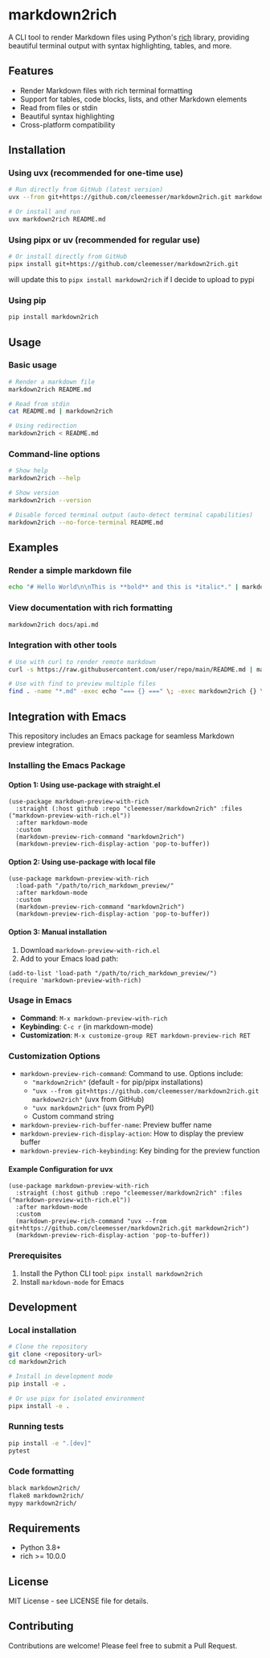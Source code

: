 # markdown2rich

A CLI tool to render Markdown files using Python's [rich](https://github.com/Textualize/rich) library, providing beautiful terminal output with syntax highlighting, tables, and more.

## Features

- Render Markdown files with rich terminal formatting
- Support for tables, code blocks, lists, and other Markdown elements
- Read from files or stdin
- Beautiful syntax highlighting
- Cross-platform compatibility

## Installation

### Using uvx (recommended for one-time use)

```bash
# Run directly from GitHub (latest version)
uvx --from git+https://github.com/cleemesser/markdown2rich.git markdown2rich README.md

# Or install and run
uvx markdown2rich README.md
```

### Using pipx or uv (recommended for regular use)

```bash
# Or install directly from GitHub
pipx install git+https://github.com/cleemesser/markdown2rich.git
```
will update this to `pipx install markdown2rich` if I decide to upload to pypi


### Using pip

```bash
pip install markdown2rich
```

## Usage

### Basic usage

```bash
# Render a markdown file
markdown2rich README.md

# Read from stdin
cat README.md | markdown2rich

# Using redirection
markdown2rich < README.md
```

### Command-line options

```bash
# Show help
markdown2rich --help

# Show version
markdown2rich --version

# Disable forced terminal output (auto-detect terminal capabilities)
markdown2rich --no-force-terminal README.md
```

## Examples

### Render a simple markdown file

```bash
echo "# Hello World\n\nThis is **bold** and this is *italic*." | markdown2rich
```

### View documentation with rich formatting

```bash
markdown2rich docs/api.md
```

### Integration with other tools

```bash
# Use with curl to render remote markdown
curl -s https://raw.githubusercontent.com/user/repo/main/README.md | markdown2rich

# Use with find to preview multiple files
find . -name "*.md" -exec echo "=== {} ===" \; -exec markdown2rich {} \;
```

## Integration with Emacs

This repository includes an Emacs package for seamless Markdown preview integration.

### Installing the Emacs Package

#### Option 1: Using use-package with straight.el

```elisp
(use-package markdown-preview-with-rich
  :straight (:host github :repo "cleemesser/markdown2rich" :files ("markdown-preview-with-rich.el"))
  :after markdown-mode
  :custom
  (markdown-preview-rich-command "markdown2rich")
  (markdown-preview-rich-display-action 'pop-to-buffer))
```

#### Option 2: Using use-package with local file

```elisp
(use-package markdown-preview-with-rich
  :load-path "/path/to/rich_markdown_preview/"
  :after markdown-mode
  :custom
  (markdown-preview-rich-command "markdown2rich")
  (markdown-preview-rich-display-action 'pop-to-buffer))
```

#### Option 3: Manual installation

1. Download `markdown-preview-with-rich.el`
2. Add to your Emacs load path:

```elisp
(add-to-list 'load-path "/path/to/rich_markdown_preview/")
(require 'markdown-preview-with-rich)
```

### Usage in Emacs

- **Command**: `M-x markdown-preview-with-rich`
- **Keybinding**: `C-c r` (in markdown-mode)
- **Customization**: `M-x customize-group RET markdown-preview-rich RET`

### Customization Options

- `markdown-preview-rich-command`: Command to use. Options include:
  - `"markdown2rich"` (default - for pip/pipx installations)
  - `"uvx --from git+https://github.com/cleemesser/markdown2rich.git markdown2rich"` (uvx from GitHub)
  - `"uvx markdown2rich"` (uvx from PyPI)
  - Custom command string
- `markdown-preview-rich-buffer-name`: Preview buffer name
- `markdown-preview-rich-display-action`: How to display the preview buffer
- `markdown-preview-rich-keybinding`: Key binding for the preview function

#### Example Configuration for uvx

```elisp
(use-package markdown-preview-with-rich
  :straight (:host github :repo "cleemesser/markdown2rich" :files ("markdown-preview-with-rich.el"))
  :after markdown-mode
  :custom
  (markdown-preview-rich-command "uvx --from git+https://github.com/cleemesser/markdown2rich.git markdown2rich")
  (markdown-preview-rich-display-action 'pop-to-buffer))
```

### Prerequisites

1. Install the Python CLI tool: `pipx install markdown2rich`
2. Install `markdown-mode` for Emacs

## Development

### Local installation

```bash
# Clone the repository
git clone <repository-url>
cd markdown2rich

# Install in development mode
pip install -e .

# Or use pipx for isolated environment
pipx install -e .
```

### Running tests

```bash
pip install -e ".[dev]"
pytest
```

### Code formatting

```bash
black markdown2rich/
flake8 markdown2rich/
mypy markdown2rich/
```

## Requirements

- Python 3.8+
- rich >= 10.0.0

## License

MIT License - see LICENSE file for details.

## Contributing

Contributions are welcome! Please feel free to submit a Pull Request.

